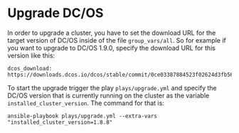 # Upgrade DC/OS

In order to upgrade a cluster, you have to set the download URL for the target version of DC/OS inside of the file `group_vars/all`. So for example if you want to upgrade to DC/OS 1.9.0, specify the download URL for this version like this:

```
dcos_download: https://downloads.dcos.io/dcos/stable/commit/0ce03387884523f02624d3fb56c7fbe2e06e181b/dcos_generate_config.sh
```

To start the upgrade trigger the play `plays/upgrade.yml` and specify the DC/OS version that is currently running on the cluster as the variable `installed_cluster_version`. The command for that is:

```
ansible-playbook plays/upgrade.yml --extra-vars "installed_cluster_version=1.8.8"
```
